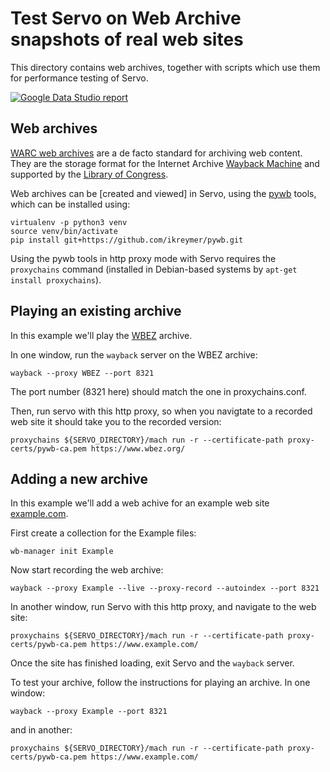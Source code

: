 # Test Servo on Web Archive snapshots of real web sites

This directory contains web archives, together with scripts which use them for performance testing of Servo.

[![Google Data Studio report](https://raw.githubusercontent.com/servo/servo-warc-tests/master/gds-screenshot.png)](https://datastudio.google.com/open/1eYJrJUUbLmvxEu_I-bM7s4fA-HlRvk-p)

## Web archives

[WARC web archives](http://iipc.github.io/warc-specifications/) are a de facto standard for archiving web content. They are the storage format for the Internet Archive [Wayback Machine](https://archive.org/web/) and supported by the [Library of Congress](http://www.loc.gov/preservation/digital/formats/fdd/fdd000236.shtml).

Web archives can be [created and viewed] in Servo, using the [pywb](https://pywb.readthedocs.io) tools, which can be installed using:
```
virtualenv -p python3 venv
source venv/bin/activate
pip install git+https://github.com/ikreymer/pywb.git
```

Using the pywb tools in http proxy mode with Servo requires the `proxychains` command (installed in Debian-based systems by `apt-get install proxychains`).


## Playing an existing archive

In this example we'll play the [WBEZ](https://www.wbez.org/) archive.

In one window, run the `wayback` server on the WBEZ archive:
```
wayback --proxy WBEZ --port 8321
```

The port number (8321 here) should match the one in proxychains.conf.

Then, run servo with this http proxy, so when you navigtate to a recorded web site it should take you to the recorded version:
```
proxychains ${SERVO_DIRECTORY}/mach run -r --certificate-path proxy-certs/pywb-ca.pem https://www.wbez.org/
```


## Adding a new archive

In this example we'll add a web achive for an example web site [example.com](https://www.example.com/).

First create a collection for the Example files:
```
wb-manager init Example
```

Now start recording the web archive:
```
wayback --proxy Example --live --proxy-record --autoindex --port 8321
```

In another window, run Servo with this http proxy, and navigate to the web site:
```
proxychains ${SERVO_DIRECTORY}/mach run -r --certificate-path proxy-certs/pywb-ca.pem https://www.example.com/
```

Once the site has finished loading, exit Servo and the `wayback` server.

To test your archive, follow the instructions for playing an archive. In one window:
```
wayback --proxy Example --port 8321
```

and in another:
```
proxychains ${SERVO_DIRECTORY}/mach run -r --certificate-path proxy-certs/pywb-ca.pem https://www.example.com/
```
